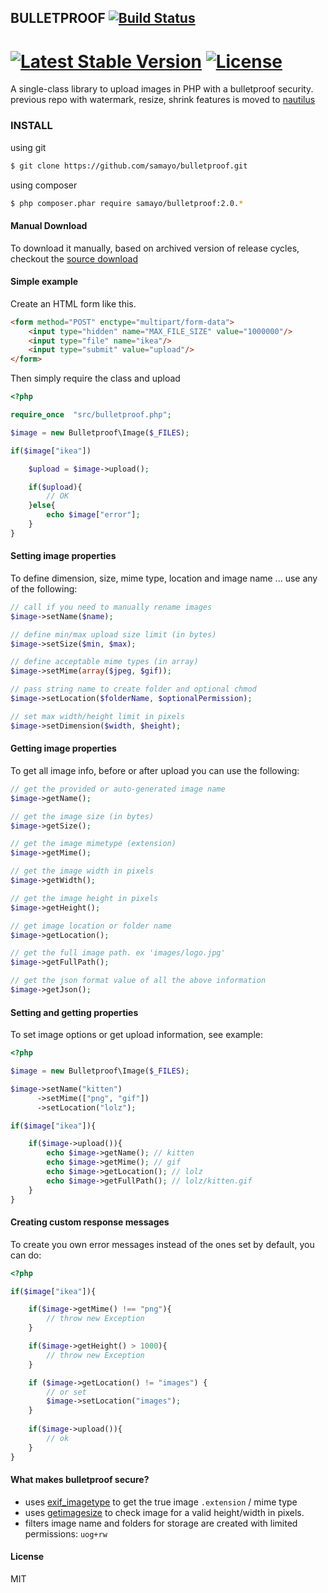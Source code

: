## BULLETPROOF [![Build Status](https://travis-ci.org/samayo/bulletproof.svg?branch=master)](https://travis-ci.org/samayo/bulletproof.svg?branch=master)
[![Latest Stable Version](https://poser.pugx.org/bullet-proof/image-uploader/v/stable.svg)](https://packagist.org/packages/bullet-proof/image-uploader)  [![License](https://poser.pugx.org/bullet-proof/image-uploader/license.svg)](https://packagist.org/packages/bullet-proof/image-uploader)    
=======================================

A single-class library to upload images in PHP with a bulletproof security.    
previous repo with watermark, resize, shrink features is moved to [nautilus][nautilus]

### INSTALL
using git
````bash
$ git clone https://github.com/samayo/bulletproof.git
````
using composer
````bash
$ php composer.phar require samayo/bulletproof:2.0.*
````

#### Manual Download
To download it manually, based on archived version of release cycles, checkout the [source download][bulletproof_link]

#### Simple example

Create an HTML form like this. 
````html
<form method="POST" enctype="multipart/form-data">
	<input type="hidden" name="MAX_FILE_SIZE" value="1000000"/>
	<input type="file" name="ikea"/>
	<input type="submit" value="upload"/>
</form>
````
Then simply require the class and upload
````php 
<?php

require_once  "src/bulletproof.php";

$image = new Bulletproof\Image($_FILES);

if($image["ikea"])

	$upload = $image->upload(); 

	if($upload){
		// OK
	}else{
		echo $image["error"]; 
	}
}
````
#### Setting image properties
To define dimension, size, mime type, location and image name ... use any of the following:
````php  
// call if you need to manually rename images
$image->setName($name); 

// define min/max upload size limit (in bytes) 
$image->setSize($min, $max); 

// define acceptable mime types (in array)
$image->setMime(array($jpeg, $gif));  

// pass string name to create folder and optional chmod 
$image->setLocation($folderName, $optionalPermission); 

// set max width/height limit in pixels
$image->setDimension($width, $height);  
````
#### Getting image properties
To get all image info, before or after upload you can use the following:
````php 
// get the provided or auto-generated image name
$image->getName();

// get the image size (in bytes)
$image->getSize();

// get the image mimetype (extension)
$image->getMime();

// get the image width in pixels
$image->getWidth();

// get the image height in pixels
$image->getHeight();

// get image location or folder name
$image->getLocation();

// get the full image path. ex 'images/logo.jpg'
$image->getFullPath();

// get the json format value of all the above information
$image->getJson();
````
#### Setting and getting properties
To set image options or get upload information, see example: 
````php 
<?php 

$image = new Bulletproof\Image($_FILES);

$image->setName("kitten")
      ->setMime(["png", "gif"])
      ->setLocation("lolz");

if($image["ikea"]){

	if($image->upload()){
		echo $image->getName(); // kitten
		echo $image->getMime(); // gif
		echo $image->getLocation(); // lolz
		echo $image->getFullPath(); // lolz/kitten.gif
	}
}
```` 
#### Creating custom response messages
To create you own error messages instead of the ones set by default, you can do:
````php 
<?php  

if($image["ikea"]){

	if($image->getMime() !== "png"){
		// throw new Exception
	}

	if($image->getHeight() > 1000){
		// throw new Exception
	}

	if ($image->getLocation() != "images") {
		// or set
		$image->setLocation("images"); 
	} 
	
	if($image->upload()){
		// ok
	}
}
````
#### What makes bulletproof secure? 
* uses [exif_imagetype][exif_imagetype_link] to get the true image `.extension` / mime type
* uses [getimagesize][getimagesize_link] to check image for a valid height/width in pixels.
* filters image name and folders for storage are created with limited permissions: `uog+rw`

#### License  
MIT

[bulletproof_link]: http://github.com/samayo/bulletproof/releases
[nautilus]: http://github.com/samayo/nautilus
[exif_imagetype_link]: http://php.net/manual/de/function.exif-imagetype.php
[getimagesize_link]: http://php.net/manual/en/function.getimagesize.php